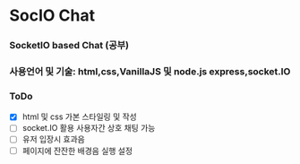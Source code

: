 # SocIO Chat

### SocketIO based Chat (공부)

### 사용언어 및 기술: html,css,VanillaJS 및 node.js express,socket.IO

### ToDo

- [x] html 및 css 가본 스타일링 및 작성
- [ ] socket.IO 활용 사용자간 상호 채팅 가능
- [ ] 유저 입장시 효과음
- [ ] 페이지에 잔잔한 배경음 실행 설정

